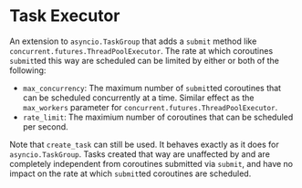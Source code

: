 # Task Executor
An extension to `asyncio.TaskGroup` that adds a `submit` method like
`concurrent.futures.ThreadPoolExecutor`. The rate at which coroutines
`submit`ted this way are scheduled can be limited by either or both of the following:
- `max_concurrency`: The maximum number of `submit`ted coroutines that can be scheduled concurrently at a time. Similar effect as the `max_workers` parameter for
`concurrent.futures.ThreadPoolExecutor`.
- `rate_limit`: The maximium number of coroutines that can be scheduled per second.

Note that `create_task` can still be used. It behaves exactly as it does for `asyncio.TaskGroup`.
Tasks created that way are unaffected by and are completely independent from coroutines
submitted via `submit`, and have no impact on the rate at which `submit`ted coroutines are scheduled.
